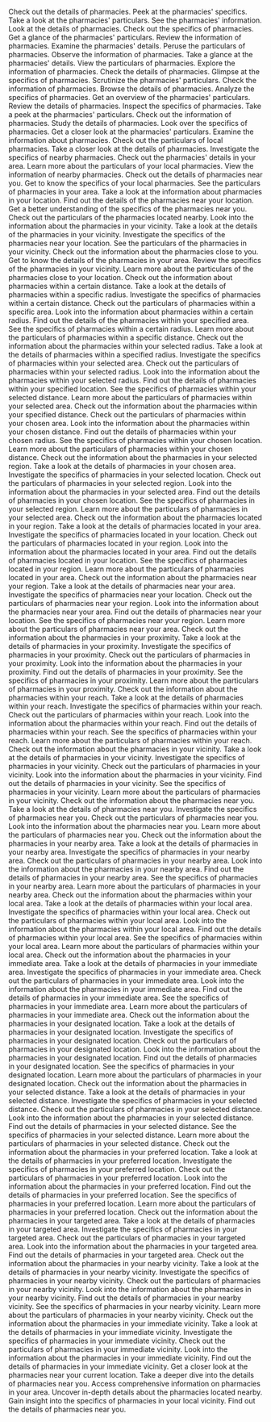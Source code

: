 Check out the details of pharmacies.
Peek at the pharmacies' specifics.
Take a look at the pharmacies' particulars.
See the pharmacies' information.
Look at the details of pharmacies.
Check out the specifics of pharmacies.
Get a glance of the pharmacies' particulars.
Review the information of pharmacies.
Examine the pharmacies' details.
Peruse the particulars of pharmacies.
Observe the information of pharmacies.
Take a glance at the pharmacies' details.
View the particulars of pharmacies.
Explore the information of pharmacies.
Check the details of pharmacies.
Glimpse at the specifics of pharmacies.
Scrutinize the pharmacies' particulars.
Check the information of pharmacies.
Browse the details of pharmacies.
Analyze the specifics of pharmacies.
Get an overview of the pharmacies' particulars.
Review the details of pharmacies.
Inspect the specifics of pharmacies.
Take a peek at the pharmacies' particulars.
Check out the information of pharmacies.
Study the details of pharmacies.
Look over the specifics of pharmacies.
Get a closer look at the pharmacies' particulars.
Examine the information about pharmacies.
Check out the particulars of local pharmacies.
Take a closer look at the details of pharmacies.
Investigate the specifics of nearby pharmacies.
Check out the pharmacies' details in your area.
Learn more about the particulars of your local pharmacies.
View the information of nearby pharmacies.
Check out the details of pharmacies near you.
Get to know the specifics of your local pharmacies.
See the particulars of pharmacies in your area.
Take a look at the information about pharmacies in your location.
Find out the details of the pharmacies near your location.
Get a better understanding of the specifics of the pharmacies near you.
Check out the particulars of the pharmacies located nearby.
Look into the information about the pharmacies in your vicinity.
Take a look at the details of the pharmacies in your vicinity.
Investigate the specifics of the pharmacies near your location.
See the particulars of the pharmacies in your vicinity.
Check out the information about the pharmacies close to you.
Get to know the details of the pharmacies in your area.
Review the specifics of the pharmacies in your vicinity.
Learn more about the particulars of the pharmacies close to your location.
Check out the information about pharmacies within a certain distance.
Take a look at the details of pharmacies within a specific radius.
Investigate the specifics of pharmacies within a certain distance.
Check out the particulars of pharmacies within a specific area.
Look into the information about pharmacies within a certain radius.
Find out the details of the pharmacies within your specified area.
See the specifics of pharmacies within a certain radius.
Learn more about the particulars of pharmacies within a specific distance.
Check out the information about the pharmacies within your selected radius.
Take a look at the details of pharmacies within a specified radius.
Investigate the specifics of pharmacies within your selected area.
Check out the particulars of pharmacies within your selected radius.
Look into the information about the pharmacies within your selected radius.
Find out the details of pharmacies within your specified location.
See the specifics of pharmacies within your selected distance.
Learn more about the particulars of pharmacies within your selected area.
Check out the information about the pharmacies within your specified distance.
Check out the particulars of pharmacies within your chosen area.
Look into the information about the pharmacies within your chosen distance.
Find out the details of pharmacies within your chosen radius.
See the specifics of pharmacies within your chosen location.
Learn more about the particulars of pharmacies within your chosen distance.
Check out the information about the pharmacies in your selected region.
Take a look at the details of pharmacies in your chosen area.
Investigate the specifics of pharmacies in your selected location.
Check out the particulars of pharmacies in your selected region.
Look into the information about the pharmacies in your selected area.
Find out the details of pharmacies in your chosen location.
See the specifics of pharmacies in your selected region.
Learn more about the particulars of pharmacies in your selected area.
Check out the information about the pharmacies located in your region.
Take a look at the details of pharmacies located in your area.
Investigate the specifics of pharmacies located in your location.
Check out the particulars of pharmacies located in your region.
Look into the information about the pharmacies located in your area.
Find out the details of pharmacies located in your location.
See the specifics of pharmacies located in your region.
Learn more about the particulars of pharmacies located in your area.
Check out the information about the pharmacies near your region.
Take a look at the details of pharmacies near your area.
Investigate the specifics of pharmacies near your location.
Check out the particulars of pharmacies near your region.
Look into the information about the pharmacies near your area.
Find out the details of pharmacies near your location.
See the specifics of pharmacies near your region.
Learn more about the particulars of pharmacies near your area.
Check out the information about the pharmacies in your proximity.
Take a look at the details of pharmacies in your proximity.
Investigate the specifics of pharmacies in your proximity.
Check out the particulars of pharmacies in your proximity.
Look into the information about the pharmacies in your proximity.
Find out the details of pharmacies in your proximity.
See the specifics of pharmacies in your proximity.
Learn more about the particulars of pharmacies in your proximity.
Check out the information about the pharmacies within your reach.
Take a look at the details of pharmacies within your reach.
Investigate the specifics of pharmacies within your reach.
Check out the particulars of pharmacies within your reach.
Look into the information about the pharmacies within your reach.
Find out the details of pharmacies within your reach.
See the specifics of pharmacies within your reach.
Learn more about the particulars of pharmacies within your reach.
Check out the information about the pharmacies in your vicinity.
Take a look at the details of pharmacies in your vicinity.
Investigate the specifics of pharmacies in your vicinity.
Check out the particulars of pharmacies in your vicinity.
Look into the information about the pharmacies in your vicinity.
Find out the details of pharmacies in your vicinity.
See the specifics of pharmacies in your vicinity.
Learn more about the particulars of pharmacies in your vicinity.
Check out the information about the pharmacies near you.
Take a look at the details of pharmacies near you.
Investigate the specifics of pharmacies near you.
Check out the particulars of pharmacies near you.
Look into the information about the pharmacies near you.
Learn more about the particulars of pharmacies near you.
Check out the information about the pharmacies in your nearby area.
Take a look at the details of pharmacies in your nearby area.
Investigate the specifics of pharmacies in your nearby area.
Check out the particulars of pharmacies in your nearby area.
Look into the information about the pharmacies in your nearby area.
Find out the details of pharmacies in your nearby area.
See the specifics of pharmacies in your nearby area.
Learn more about the particulars of pharmacies in your nearby area.
Check out the information about the pharmacies within your local area.
Take a look at the details of pharmacies within your local area.
Investigate the specifics of pharmacies within your local area.
Check out the particulars of pharmacies within your local area.
Look into the information about the pharmacies within your local area.
Find out the details of pharmacies within your local area.
See the specifics of pharmacies within your local area.
Learn more about the particulars of pharmacies within your local area.
Check out the information about the pharmacies in your immediate area.
Take a look at the details of pharmacies in your immediate area.
Investigate the specifics of pharmacies in your immediate area.
Check out the particulars of pharmacies in your immediate area.
Look into the information about the pharmacies in your immediate area.
Find out the details of pharmacies in your immediate area.
See the specifics of pharmacies in your immediate area.
Learn more about the particulars of pharmacies in your immediate area.
Check out the information about the pharmacies in your designated location.
Take a look at the details of pharmacies in your designated location.
Investigate the specifics of pharmacies in your designated location.
Check out the particulars of pharmacies in your designated location.
Look into the information about the pharmacies in your designated location.
Find out the details of pharmacies in your designated location.
See the specifics of pharmacies in your designated location.
Learn more about the particulars of pharmacies in your designated location.
Check out the information about the pharmacies in your selected distance.
Take a look at the details of pharmacies in your selected distance.
Investigate the specifics of pharmacies in your selected distance.
Check out the particulars of pharmacies in your selected distance.
Look into the information about the pharmacies in your selected distance.
Find out the details of pharmacies in your selected distance.
See the specifics of pharmacies in your selected distance.
Learn more about the particulars of pharmacies in your selected distance.
Check out the information about the pharmacies in your preferred location.
Take a look at the details of pharmacies in your preferred location.
Investigate the specifics of pharmacies in your preferred location.
Check out the particulars of pharmacies in your preferred location.
Look into the information about the pharmacies in your preferred location.
Find out the details of pharmacies in your preferred location.
See the specifics of pharmacies in your preferred location.
Learn more about the particulars of pharmacies in your preferred location.
Check out the information about the pharmacies in your targeted area.
Take a look at the details of pharmacies in your targeted area.
Investigate the specifics of pharmacies in your targeted area.
Check out the particulars of pharmacies in your targeted area.
Look into the information about the pharmacies in your targeted area.
Find out the details of pharmacies in your targeted area.
Check out the information about the pharmacies in your nearby vicinity.
Take a look at the details of pharmacies in your nearby vicinity.
Investigate the specifics of pharmacies in your nearby vicinity.
Check out the particulars of pharmacies in your nearby vicinity.
Look into the information about the pharmacies in your nearby vicinity.
Find out the details of pharmacies in your nearby vicinity.
See the specifics of pharmacies in your nearby vicinity.
Learn more about the particulars of pharmacies in your nearby vicinity.
Check out the information about the pharmacies in your immediate vicinity.
Take a look at the details of pharmacies in your immediate vicinity.
Investigate the specifics of pharmacies in your immediate vicinity.
Check out the particulars of pharmacies in your immediate vicinity.
Look into the information about the pharmacies in your immediate vicinity.
Find out the details of pharmacies in your immediate vicinity.
Get a closer look at the pharmacies near your current location.
Take a deeper dive into the details of pharmacies near you.
Access comprehensive information on pharmacies in your area.
Uncover in-depth details about the pharmacies located nearby.
Gain insight into the specifics of pharmacies in your local vicinity.
Find out the details of pharmacies near you.
